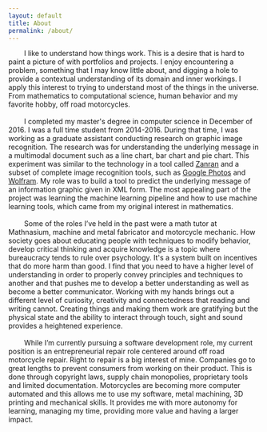 ```yaml
---
layout: default
title: About
permalink: /about/
---
```


&nbsp;&nbsp;&nbsp;&nbsp;&nbsp;&nbsp;&nbsp;&nbsp;I like to understand how things work. This is a desire that is hard to paint a picture of with portfolios and projects. I enjoy encountering a problem, something that I may know little about, and digging a hole to provide a contextual understanding of its domain and inner workings. I apply this interest to trying to understand most of the things in the universe. From mathematics to computational science, human behavior and my favorite hobby, off road motorcycles.<br>
<br>
&nbsp;&nbsp;&nbsp;&nbsp;&nbsp;&nbsp;&nbsp;&nbsp;I completed my master's degree in computer science in December of 2016. I was a full time student from 2014-2016. During that time, I was working as a graduate assistant conducting research on graphic image recognition. The research was for understanding the underlying message in a multimodal document such as a line chart, bar chart and pie chart. This experiment was similar to the technology in a tool called [Zanran](http://www.zanran.com/) and a subset of complete image recognition tools, such as [Google Photos](https://www.google.com/photos/about/) and [Wolfram](https://www.imageidentify.com/). My role was to build a tool to predict the underlying message of an information graphic given in XML form. The most appealing part of the project was learning the machine learning pipeline and how to use machine learning tools, which came from my original interest in mathematics.<br>
<br> 
&nbsp;&nbsp;&nbsp;&nbsp;&nbsp;&nbsp;&nbsp;&nbsp;Some of the roles I’ve held in the past were a math tutor at Mathnasium, machine and metal fabricator and motorcycle mechanic. How society goes about educating people with techniques to modify behavior, develop critical thinking and acquire knowledge is a topic where bureaucracy tends to rule over psychology. It's a system built on incentives that do more harm than good. I find that you need to have a higher level of understanding in order to properly convey principles and techniques to another and that pushes me to develop a better understanding as well as become a better communicator. Working with my hands brings out a different level of curiosity, creativity and connectedness that reading and writing cannot. Creating things and making them work are gratifying but the physical state and the ability to interact through touch, sight and sound provides a heightened experience.<br>
<br> 
&nbsp;&nbsp;&nbsp;&nbsp;&nbsp;&nbsp;&nbsp;&nbsp;While I’m currently pursuing a software development role, my current position is an entrepreneurial repair role centered around off road motorcycle repair. Right to repair is a big interest of mine. Companies go to great lengths to prevent consumers from working on their product. This is done through copyright laws, supply chain monopolies, proprietary tools and limited documentation. Motorcycles are becoming more computer automated and this allows me to use my software, metal machining, 3D printing and mechanical skills. It provides me with more autonomy for learning, managing my time, providing more value and having a larger impact.
